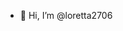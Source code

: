 - 👋 Hi, I’m @loretta2706


<!---
loretta2706/loretta2706 is a ✨ special ✨ repository because its `README.md` (this file) appears on your GitHub profile.
You can click the Preview link to take a look at your changes.
--->
